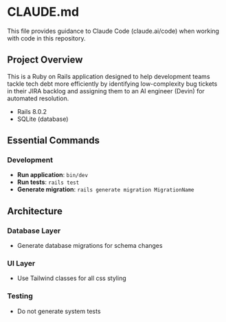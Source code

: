 # CLAUDE.md

This file provides guidance to Claude Code (claude.ai/code) when working with code in this repository.

## Project Overview

This is a Ruby on Rails application designed to help development teams tackle tech debt more efficiently by identifying low-complexity bug tickets in their JIRA backlog and assigning them to an AI engineer (Devin) for automated resolution.
- Rails 8.0.2 
- SQLite (database)

## Essential Commands

### Development
- **Run application**: `bin/dev`
- **Run tests**: `rails test`
- **Generate migration**: `rails generate migration MigrationName`

## Architecture

### Database Layer
- Generate database migrations for schema changes

### UI Layer
- Use Tailwind classes for all css styling

### Testing
- Do not generate system tests
